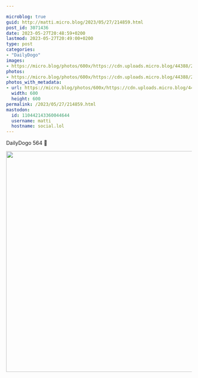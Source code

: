 ```yaml
---

microblog: true
guid: http://matti.micro.blog/2023/05/27/214859.html
post_id: 3071436
date: 2023-05-27T20:48:59+0200
lastmod: 2023-05-27T20:49:00+0200
type: post
categories:
- "DailyDogo"
images:
- https://micro.blog/photos/600x/https://cdn.uploads.micro.blog/44388/2023/da03874078.jpg
photos:
- https://micro.blog/photos/600x/https://cdn.uploads.micro.blog/44388/2023/da03874078.jpg
photos_with_metadata:
- url: https://micro.blog/photos/600x/https://cdn.uploads.micro.blog/44388/2023/da03874078.jpg
  width: 600
  height: 600
permalink: /2023/05/27/214859.html
mastodon:
  id: 110442143360044644
  username: matti
  hostname: social.lol
---
```

DailyDogo 564 🐶

<img src="/media/uploads/2023/da03874078.jpg" width="600" height="600" alt="" />
